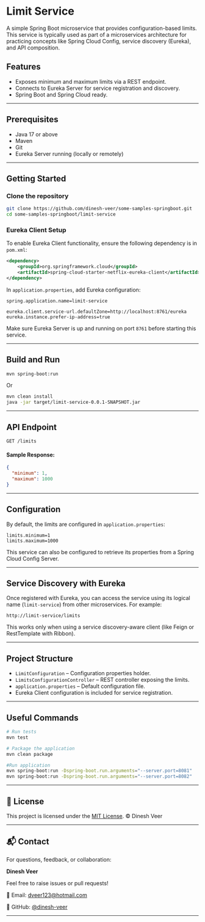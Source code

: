 # Limit Service

A simple Spring Boot microservice that provides configuration-based limits. This service is typically used as part of a microservices architecture for practicing concepts like Spring Cloud Config, service discovery (Eureka), and API composition.

## Features

- Exposes minimum and maximum limits via a REST endpoint.
- Connects to Eureka Server for service registration and discovery.
- Spring Boot and Spring Cloud ready.

---

## Prerequisites

- Java 17 or above
- Maven
- Git
- Eureka Server running (locally or remotely)

---

## Getting Started

### Clone the repository

```bash
git clone https://github.com/dinesh-veer/some-samples-springboot.git
cd some-samples-springboot/limit-service
````

### Eureka Client Setup

To enable Eureka Client functionality, ensure the following dependency is in `pom.xml`:

```xml
<dependency>
    <groupId>org.springframework.cloud</groupId>
    <artifactId>spring-cloud-starter-netflix-eureka-client</artifactId>
</dependency>
```

In `application.properties`, add Eureka configuration:

```properties
spring.application.name=limit-service

eureka.client.service-url.defaultZone=http://localhost:8761/eureka
eureka.instance.prefer-ip-address=true
```

Make sure Eureka Server is up and running on port `8761` before starting this service.

---

## Build and Run

```bash
mvn spring-boot:run
```

Or

```bash
mvn clean install
java -jar target/limit-service-0.0.1-SNAPSHOT.jar
```

---

## API Endpoint

```http
GET /limits
```

#### Sample Response:

```json
{
  "minimum": 1,
  "maximum": 1000
}
```

---

## Configuration

By default, the limits are configured in `application.properties`:

```properties
limits.minimum=1
limits.maximum=1000
```

This service can also be configured to retrieve its properties from a Spring Cloud Config Server.

---

## Service Discovery with Eureka

Once registered with Eureka, you can access the service using its logical name (`limit-service`) from other microservices. For example:

```http
http://limit-service/limits
```

This works only when using a service discovery-aware client (like Feign or RestTemplate with Ribbon).

---

## Project Structure

* `LimitConfiguration` – Configuration properties holder.
* `LimitsConfigurationController` – REST controller exposing the limits.
* `application.properties` – Default configuration file.
* Eureka Client configuration is included for service registration.

---

## Useful Commands

```bash
# Run tests
mvn test

# Package the application
mvn clean package

#Run application
mvn spring-boot:run -Dspring-boot.run.arguments="--server.port=8081"
mvn spring-boot:run -Dspring-boot.run.arguments="--server.port=8082"

```
---
## 📄 License

This project is licensed under the [MIT License](../LICENSE).
© Dinesh Veer

---

## 📬 Contact

For questions, feedback, or collaboration:

**Dinesh Veer**

Feel free to raise issues or pull requests!

📧 Email: [dveer123@hotmail.com](mailto:dveer123@hotmail.com)

🔗 GitHub: [@dinesh-veer](https://github.com/dinesh-veer)

---
